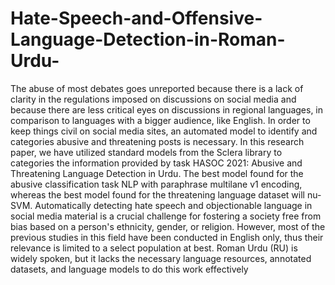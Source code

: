 # Hate-Speech-and-Offensive-Language-Detection-in-Roman-Urdu-
The abuse of most debates goes unreported because there is a lack of clarity in the regulations imposed on discussions on social media and because there are less critical eyes on discussions in regional languages, in comparison to languages with a bigger audience, like English. 
In order to keep things civil on social media sites, an automated model to identify and categories abusive and threatening posts is necessary. In this research paper, we have utilized standard models from the Sclera library to categories the information provided by task HASOC 2021: Abusive and Threatening Language Detection in Urdu. The best model found for the abusive classification task NLP with paraphrase multilane v1 encoding, whereas the best model found for the threatening language dataset will nu-SVM. Automatically detecting hate speech and objectionable language in social media material is a crucial challenge for fostering a society free from bias based on a person's ethnicity, gender, or religion. However, most of the previous studies in this field have been conducted in English only, thus their relevance is limited to a select population at best. Roman Urdu (RU) is widely spoken, but it lacks the necessary language resources, annotated datasets, and language models to do this work effectively
